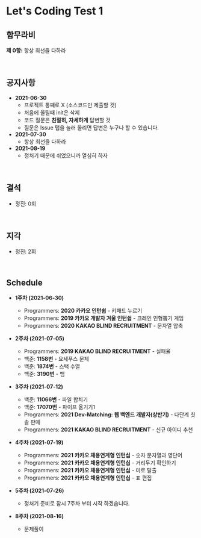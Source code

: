 # Let's Coding Test 1

## **함무라비**

**제 0항:** 항상 최선을 다하라

<br/>

## **공지사항**

- **2021-06-30**
  - 프로젝트 통째로 X (소스코드만 제출할 것)
  - 처음에 올릴때 init은 삭제
  - 코드 질문은 **친절히, 자세하게** 답변할 것
  - 질문은 Issue 탭을 눌러 올리면 답변은 누구나 할 수 있습니다.
- **2021-07-30**
  - 항상 최선을 다하라
- **2021-08-19**
  - 정처기 때문에 쉬었으니까 열심히 하자

<br/>

## **결석**

- 정진: 0회

<br/>

## **지각**

- 정진: 2회

<br/>

## **Schedule**

- **1주차 (2021-06-30)**
  - Programmers: **2020 카카오 인턴쉽** - 키패드 누르기
  - Programmers: **2019 카카오 개발자 겨울 인턴쉽** - 크레인 인형뽑기 게임
  - Programmers: **2020 KAKAO BLIND RECRUITMENT** - 문자열 압축

- **2주차 (2021-07-05)**
  - Programmers: **2019 KAKAO BLIND RECRUITMENT** - 실패율
  - 백준: **1158번** - 요세푸스 문제
  - 백준: **1874번** - 스택 수열
  - 백준: **3190번** - 뱀

- **3주차 (2021-07-12)**
  - 백준: **11066번** - 파일 합치기
  - 백준: **17070번** - 파이프 옮기기1
  - Programmers: **2021 Dev-Matching: 웹 백엔드 개발자(상반기)** - 다단계 칫솔 판매
  - Programmers: **2021 KAKAO BLIND RECRUITMENT** - 신규 아이디 추천

- **4주차 (2021-07-19)**
  - Programmers: **2021 카카오 채용연계형 인턴십** - 숫자 문자열과 영단어
  - Programmers: **2021 카카오 채용연계형 인턴십** - 거리두기 확인하기
  - Programmers: **2021 카카오 채용연계형 인턴십** - 미로 탈출
  - Programmers: **2021 카카오 채용연계형 인턴십** - 표 편집
 
- **5주차 (2021-07-26)**
  - 정처기 준비로 잠시 7주차 부터 시작 하겠습니다.

- **8주차 (2021-08-16)**
  - 문제풀이

